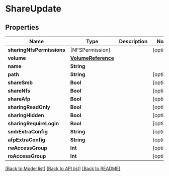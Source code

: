 # ShareUpdate

## Properties

Name | Type | Description | Notes
------------ | ------------- | ------------- | -------------
**sharingNfsPermissions** | [NFSPermission] |  | [optional] 
**volume** | [**VolumeReference**](VolumeReference.md) |  | 
**name** | **String** |  | 
**path** | **String** |  | [optional] 
**shareSmb** | **Bool** |  | [optional] 
**shareNfs** | **Bool** |  | [optional] 
**shareAfp** | **Bool** |  | [optional] 
**sharingReadOnly** | **Bool** |  | [optional] 
**sharingHidden** | **Bool** |  | [optional] 
**sharingRequireLogin** | **Bool** |  | [optional] 
**smbExtraConfig** | **String** |  | [optional] 
**afpExtraConfig** | **String** |  | [optional] 
**rwAccessGroup** | **Int** |  | [optional] 
**roAccessGroup** | **Int** |  | [optional] 

[[Back to Model list]](../README.md#documentation-for-models) [[Back to API list]](../README.md#documentation-for-api-endpoints) [[Back to README]](../README.md)


